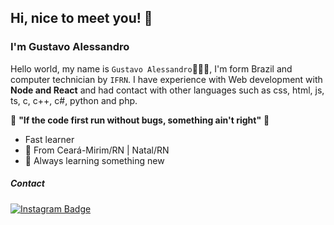 ## Hi, nice to meet you! 👋

### I'm Gustavo Alessandro
Hello world, my name is ``Gustavo Alessandro``👨🏽‍💻, I'm form Brazil and  computer technician by ``IFRN``. I have experience with Web development with **Node and React** and had contact with other languages such as css, html, js, ts, c, c++, c#, python and php.

👾 **"If the code first run without bugs, something ain't right"** 🧩 

 - Fast learner
 - 📍 From Ceará-Mirim/RN | Natal/RN
 - 🎯 Always learning something new


##### Contact
[![Instagram Badge](https://camo.githubusercontent.com/995893e1a358c25b4713c038a26b475b1c2c29b3f1a154e8967ae1b790db5f61/68747470733a2f2f696d672e736869656c64732e696f2f62616467652f2d496e7374616772616d2d76696f6c65743f7374796c653d666c61742d737175617265266c6f676f3d496e7374616772616d266c6f676f436f6c6f723d7768697465266c696e6b3d68747470733a2f2f7777772e696e7374616772616d2e636f6d2f7061706f64656465762f)](https://www.instagram.com/taviinho.gus/)
